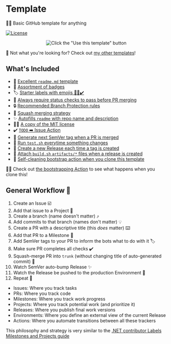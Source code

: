 # Template

🍰🚀 Basic GitHub template for anything

[![License](https://img.shields.io/github/license/jcbhmr/template)](./license.txt)

<div align="center">

![Click the "Use this template" button](https://user-images.githubusercontent.com/61068799/177676171-5d3d704a-1902-45d6-816b-97c0cdab5419.png)

</div>

🤔 Not what you're looking for? Check out [my other templates](https://github.com/jcbhmr?tab=repositories&type=template)!

## What's Included

- 📄 [Excellent `readme.md` template](./bootstrap/readme-template.ts)
- 📛 [Assortment of badges](./bootstrap/readme-badges.ts)
- 🏷️ [Starter labels with emojis 🐛✨✔️](./bootstrap/labels.yml)
- 🔀 [Always require status checks to pass before PR merging](./bootstrap/pr-status.ts)
- 🔒 [Recommended Branch Protection rules](./bootstrap/branch-protection.ts)
- 🥾 [Squash merging strategy](./bootstrap/pr-squash.ts)
- ✨ [Autofills `readme` with repo name and description](./bootstrap/ctx.ts)
- 👩‍⚖️ [A copy of the MIT license](./bootstrap/license-template.ts)
- ✔️ [`TODO` ➡️ Issue Action](./.github/workflows/todo.yml)
- 🚦 [Generate next SemVer tag when a PR is merged](./.github/workflows/semver.yml)
- 🧪 [Run `test.sh` everytime something changes](./.github/workflows/test.yml)
- 🚚 [Create a new Release each time a tag is created](./.github/workflows/release.yml)
- 🔗 [Attach `build.sh` `artifacts/*` files when a release is created](./.github/workflows/release.yml)
- 🧹 [Self-cleaning bootstrap action when you clone this template](./.github/workflows/bootstrap.yml)

🏃‍♂️ Check out [the bootstrapping Action](./github/workflows/bootstrap.yml) to see what happens when you clone this!

## General Workflow 🏢

1. Create an Issue ☑️
2. Add that issue to a Project 🚩
3. Create a branch (name doesn't matter) ⤴️
4. Add commits to that branch (names don't matter) 💡
5. Create a PR with a descriptive title (this _does_ matter) ⌨️
6. Add that PR to a Milestone 🏁
7. Add SemVer tags to your PR to inform the bots what to do with it 🏷️
8. Make sure PR completes all checks ✔️
9. Squash-merge PR into `trunk` (without changing title of auto-generated commit) 🥾
10. Watch SemVer auto-bump Release ✨
11. Watch the Release be pushed to the production Environment 🚀
12. Repeat 🔁

- Issues: Where you track tasks
- PRs: Where you track code
- Milestones: Where you track work progress
- Projects: Where you track potential work (and prioritize it)
- Releases: Where you publish final work versions
- Environments: Where you define an external view of the current Release
- Actions: Where you automate transitions between all these trackers

This philosophy and strategy is very similar to the [.NET contributor Labels Milestones and Projects guide](https://docs.microsoft.com/en-us/contribute/dotnet/labels-projects)

[^1]: @jcbhmr personally dislikes Projects, but they are a valid way to work
